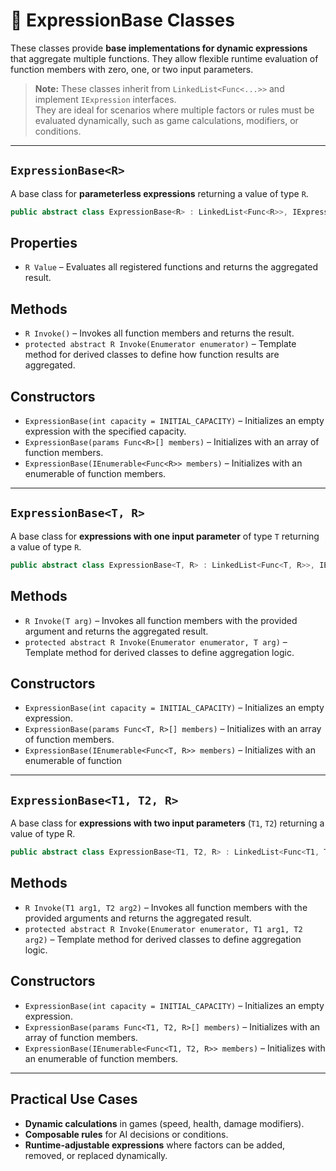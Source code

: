 # 🧩 ExpressionBase Classes

These classes provide **base implementations for dynamic expressions** that aggregate multiple functions. They allow flexible runtime evaluation of function members with zero, one, or two input parameters.

> **Note:** These classes inherit from `LinkedList<Func<...>>` and implement `IExpression` interfaces.  
> They are ideal for scenarios where multiple factors or rules must be evaluated dynamically, such as game calculations, modifiers, or conditions.

---

## `ExpressionBase<R>`

A base class for **parameterless expressions** returning a value of type `R`.

```csharp
public abstract class ExpressionBase<R> : LinkedList<Func<R>>, IExpression<R>
```
## Properties
- `R Value` – Evaluates all registered functions and returns the aggregated result.
## Methods
- `R Invoke()` – Invokes all function members and returns the result.
- `protected abstract R Invoke(Enumerator enumerator)` – Template method for derived classes to define how function results are aggregated.
## Constructors
- `ExpressionBase(int capacity = INITIAL_CAPACITY)` – Initializes an empty expression with the specified capacity.
- `ExpressionBase(params Func<R>[] members)` – Initializes with an array of function members.
- `ExpressionBase(IEnumerable<Func<R>> members)` – Initializes with an enumerable of function members.
---

## `ExpressionBase<T, R>`
A base class for **expressions with one input parameter** of type `T` returning a value of type `R`.
```csharp
public abstract class ExpressionBase<T, R> : LinkedList<Func<T, R>>, IExpression<T, R>
```
## Methods
- `R Invoke(T arg)` – Invokes all function members with the provided argument and returns the aggregated result.
- `protected abstract R Invoke(Enumerator enumerator, T arg)` – Template method for derived classes to define aggregation logic.
## Constructors
- `ExpressionBase(int capacity = INITIAL_CAPACITY)` – Initializes an empty expression.
- `ExpressionBase(params Func<T, R>[] members)` – Initializes with an array of function members.
- `ExpressionBase(IEnumerable<Func<T, R>> members)` – Initializes with an enumerable of function
---
## `ExpressionBase<T1, T2, R>`
A base class for **expressions with two input parameters** (`T1`, `T2`) returning a value of type R.
```csharp
public abstract class ExpressionBase<T1, T2, R> : LinkedList<Func<T1, T2, R>>, IExpression<T1, T2, R>
```
## Methods
- `R Invoke(T1 arg1, T2 arg2)` – Invokes all function members with the provided arguments and returns the aggregated result.
- `protected abstract R Invoke(Enumerator enumerator, T1 arg1, T2 arg2)` – Template method for derived classes to define aggregation logic.
## Constructors
- `ExpressionBase(int capacity = INITIAL_CAPACITY)` – Initializes an empty expression.
- `ExpressionBase(params Func<T1, T2, R>[] members)` – Initializes with an array of function members.
- `ExpressionBase(IEnumerable<Func<T1, T2, R>> members)` – Initializes with an enumerable of function members.
---
## Practical Use Cases
- **Dynamic calculations** in games (speed, health, damage modifiers).
- **Composable rules** for AI decisions or conditions.
- **Runtime-adjustable expressions** where factors can be added, removed, or replaced dynamically.